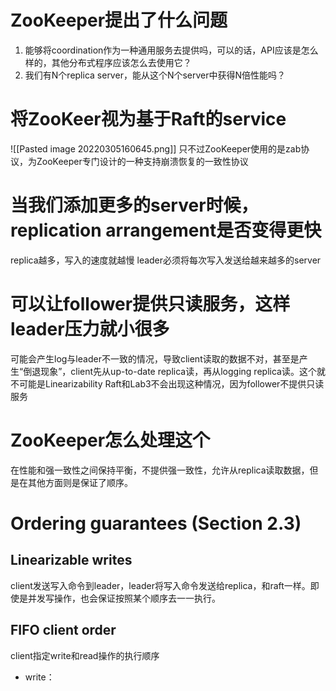 # ZooKeeper提出了什么问题
1. 能够将coordination作为一种通用服务去提供吗，可以的话，API应该是怎么样的，其他分布式程序应该怎么去使用它？
2. 我们有N个replica server，能从这个N个server中获得N倍性能吗？
# 将ZooKeer视为基于Raft的service
![[Pasted image 20220305160645.png]]
只不过ZooKeeper使用的是zab协议，为ZooKeeper专门设计的一种支持崩溃恢复的一致性协议
# 当我们添加更多的server时候，replication arrangement是否变得更快
replica越多，写入的速度就越慢
leader必须将每次写入发送给越来越多的server
# 可以让follower提供只读服务，这样leader压力就小很多
可能会产生log与leader不一致的情况，导致client读取的数据不对，甚至是产生“倒退现象”，client先从up-to-date replica读，再从logging replica读。这个就不可能是Linearizability
Raft和Lab3不会出现这种情况，因为follower不提供只读服务
# ZooKeeper怎么处理这个
在性能和强一致性之间保持平衡，不提供强一致性，允许从replica读取数据，但是在其他方面则是保证了顺序。
# Ordering guarantees (Section 2.3)
## Linearizable writes
client发送写入命令到leader，leader将写入命令发送给replica，和raft一样。即使是并发写操作，也会保证按照某个顺序去一一执行。
## FIFO client order
client指定write和read操作的执行顺序
- write：